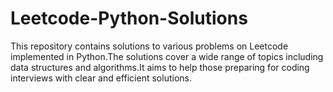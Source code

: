 # Leetcode-Python-Solutions
This repository contains solutions to various problems on Leetcode implemented in Python.The solutions cover a wide range of topics including data structures and algorithms.It aims to help those preparing for coding interviews with clear and efficient solutions.
